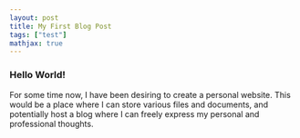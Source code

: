 ```yaml
---
layout: post
title: My First Blog Post
tags: ["test"]
mathjax: true
---
```


### Hello World!

For some time now, I have been desiring to create a personal website. This would be a place where I can store various files and documents, and potentially host a blog where I can freely express my personal and professional thoughts.
